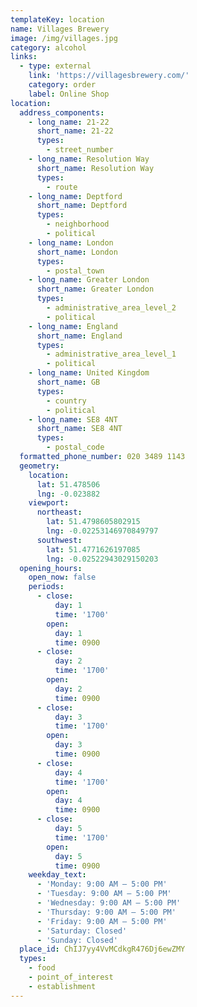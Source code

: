 ```yaml
---
templateKey: location
name: Villages Brewery
image: /img/villages.jpg
category: alcohol
links:
  - type: external
    link: 'https://villagesbrewery.com/'
    category: order
    label: Online Shop
location:
  address_components:
    - long_name: 21-22
      short_name: 21-22
      types:
        - street_number
    - long_name: Resolution Way
      short_name: Resolution Way
      types:
        - route
    - long_name: Deptford
      short_name: Deptford
      types:
        - neighborhood
        - political
    - long_name: London
      short_name: London
      types:
        - postal_town
    - long_name: Greater London
      short_name: Greater London
      types:
        - administrative_area_level_2
        - political
    - long_name: England
      short_name: England
      types:
        - administrative_area_level_1
        - political
    - long_name: United Kingdom
      short_name: GB
      types:
        - country
        - political
    - long_name: SE8 4NT
      short_name: SE8 4NT
      types:
        - postal_code
  formatted_phone_number: 020 3489 1143
  geometry:
    location:
      lat: 51.478506
      lng: -0.023882
    viewport:
      northeast:
        lat: 51.4798605802915
        lng: -0.02253146970849797
      southwest:
        lat: 51.4771626197085
        lng: -0.02522943029150203
  opening_hours:
    open_now: false
    periods:
      - close:
          day: 1
          time: '1700'
        open:
          day: 1
          time: 0900
      - close:
          day: 2
          time: '1700'
        open:
          day: 2
          time: 0900
      - close:
          day: 3
          time: '1700'
        open:
          day: 3
          time: 0900
      - close:
          day: 4
          time: '1700'
        open:
          day: 4
          time: 0900
      - close:
          day: 5
          time: '1700'
        open:
          day: 5
          time: 0900
    weekday_text:
      - 'Monday: 9:00 AM – 5:00 PM'
      - 'Tuesday: 9:00 AM – 5:00 PM'
      - 'Wednesday: 9:00 AM – 5:00 PM'
      - 'Thursday: 9:00 AM – 5:00 PM'
      - 'Friday: 9:00 AM – 5:00 PM'
      - 'Saturday: Closed'
      - 'Sunday: Closed'
  place_id: ChIJ7yy4VvMCdkgR476Dj6ewZMY
  types:
    - food
    - point_of_interest
    - establishment
---
```

